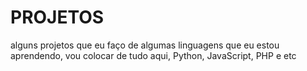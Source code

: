 # PROJETOS
 alguns projetos que eu faço de algumas linguagens que eu estou aprendendo, vou colocar de tudo aqui, Python, JavaScript, PHP e etc 
